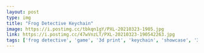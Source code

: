 ```yaml
---
layout: post
type: img
title: "Frog Detective Keychain"
image: https://i.postimg.cc/tbkqn1gY/PXL-20210323-1905.jpg
link: https://i.postimg.cc/47wVnzLT/PXL-20210323-190542263.jpg
tags: ['frog detective', 'game', '3d print', 'keychain', 'showcase', '3d design', 'logo', 'craft']
---
```

